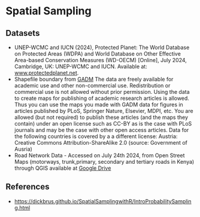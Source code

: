 # Spatial Sampling


## Datasets
- UNEP-WCMC and IUCN (2024), Protected Planet: The World Database on Protected Areas (WDPA) and World Database on Other Effective Area-based Conservation Measures (WD-OECM) [Online], July 2024, Cambridge, UK: UNEP-WCMC and IUCN. Available at: www.protectedplanet.net.
- Shapefile boundary from [GADM](https://gadm.org/download_country.html)
The data are freely available for academic use and other non-commercial use. Redistribution or commercial use is not allowed without prior permission.
Using the data to create maps for publishing of academic research articles is allowed. Thus you can use the maps you made with GADM data for figures in articles published by PLoS, Springer Nature, Elsevier, MDPI, etc. You are allowed (but not required) to publish these articles (and the maps they contain) under an open license such as CC-BY as is the case with PLoS journals and may be the case with other open access articles. Data for the following countries is covered by a a different license: Austria: Creative Commons Attribution-ShareAlike 2.0 (source: Government of Ausria)
- Road Network Data - Accessed on July 24th 2024, from Open Street Maps (motorways, trunk,primary, secondary and tertiary roads in Kenya) through QGIS available at [Google Drive](https://drive.google.com/drive/folders/1gjZNFvQXXdhhz0DoHQfW4AOO_bZ251ZJ?usp=sharing)

## References
- https://dickbrus.github.io/SpatialSamplingwithR/IntroProbabilitySampling.html
  
